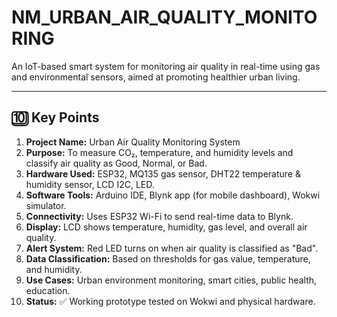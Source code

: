 # NM_URBAN_AIR_QUALITY_MONITORING
An IoT-based smart system for monitoring air quality in real-time using gas and environmental sensors, aimed at promoting healthier urban living.

---

## 🔟 Key Points

1. **Project Name:** Urban Air Quality Monitoring System  
2. **Purpose:** To measure CO₂, temperature, and humidity levels and classify air quality as Good, Normal, or Bad.
3. **Hardware Used:** ESP32, MQ135 gas sensor, DHT22 temperature & humidity sensor, LCD I2C, LED.
4. **Software Tools:** Arduino IDE, Blynk app (for mobile dashboard), Wokwi simulator.
5. **Connectivity:** Uses ESP32 Wi-Fi to send real-time data to Blynk.
6. **Display:** LCD shows temperature, humidity, gas level, and overall air quality.
7. **Alert System:** Red LED turns on when air quality is classified as "Bad".
8. **Data Classification:** Based on thresholds for gas value, temperature, and humidity.
9. **Use Cases:** Urban environment monitoring, smart cities, public health, education.
10. **Status:** ✅ Working prototype tested on Wokwi and physical hardware.
